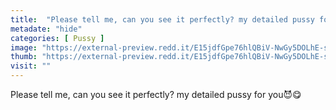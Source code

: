 ```yaml
---
title:  "Please tell me, can you see it perfectly? my detailed pussy for you😈😋"
metadate: "hide"
categories: [ Pussy ]
image: "https://external-preview.redd.it/E15jdfGpe76hlQBiV-NwGy5DOLhE-sLM3Z6hIgSdBmQ.jpg?auto=webp&s=ed739da50955b9172b553803a155c1f7a079033a"
thumb: "https://external-preview.redd.it/E15jdfGpe76hlQBiV-NwGy5DOLhE-sLM3Z6hIgSdBmQ.jpg?width=1080&crop=smart&auto=webp&s=aebfe62bed1d028fad7b5635a5bea6de8138c100"
visit: ""
---
```

Please tell me, can you see it perfectly? my detailed pussy for you😈😋

